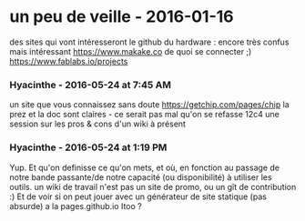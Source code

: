 # un peu de veille  - 2016-01-16

des sites qui vont intéresseront   le github du hardware : encore très confus mais intéressant  <https://www.makake.co>   de quoi se connecter ;)  <https://www.fablabs.io/projects>

### **Hyacinthe** - 2016-05-24 at 7:45 AM

un site que vous connaissez sans doute   <https://getchip.com/pages/chip>   la prez et la doc sont claires - ce serait pas mal qu'on se refasse 12c4 une session sur les pros &amp; cons d'un wiki à présent

### **Hyacinthe** - 2016-05-24 at 1:19 PM

Yup. Et qu'on definisse ce qu'on mets, et où, en fonction au passage de notre bande passante/de notre capacité (ou disponibilité) à utiliser les outils. un wiki de travail n'est pas un site de promo, ou un gît de contribution :)  Et de voir si on peut jouer avec un générateur de site statique (pas absurde) a la pages.github.io Itoo ?

